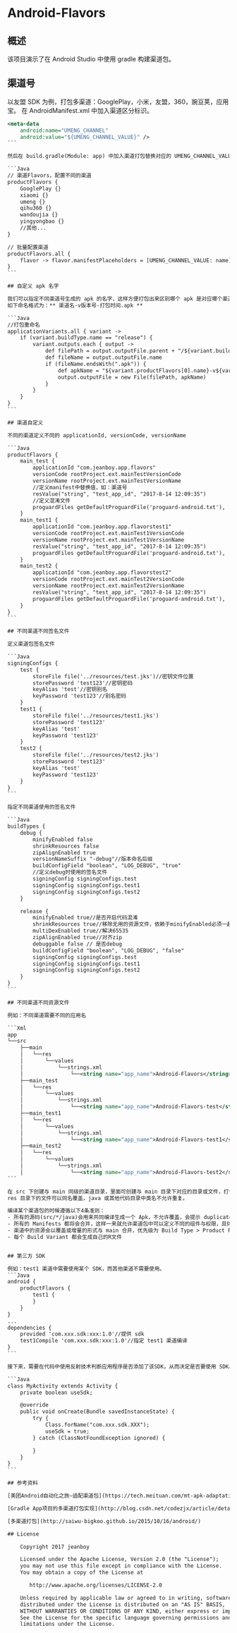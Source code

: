 # Android-Flavors
## 概述
该项目演示了在 Android Studio 中使用 gradle 构建渠道包。

## 渠道号

以友盟 SDK 为例，打包多渠道：GooglePlay，小米，友盟，360，豌豆荚，应用宝。 在 AndroidManifest.xml 中加入渠道区分标识。

````Xml
<meta-data 
    android:name="UMENG_CHANNEL"
    android:value="${UMENG_CHANNEL_VALUE}" />
```

然后在 build.gradle(Module: app) 中加入渠道打包替换对应的 UMENG_CHANNEL_VALUE 代码。

```Java
// 渠道Flavors，配置不同的渠道
productFlavors {
    GooglePlay {}
    xiaomi {}
    umeng {}
    qihu360 {}
    wandoujia {}
    yingyongbao {}
    //其他...
}

// 批量配置渠道
productFlavors.all {
    flavor -> flavor.manifestPlaceholders = [UMENG_CHANNEL_VALUE: name]
}
```

## 自定义 apk 名字

我们可以指定不同渠道号生成的 apk 的名字，这样方便打包出来区别哪个 apk 是对应哪个渠道的。
如下命名格式为：** 渠道名-v版本号-打包时间.apk **

```Java
//打包重命名
applicationVariants.all { variant ->
    if (variant.buildType.name == "release") {
        variant.outputs.each { output ->
            def filePath = output.outputFile.parent + "/${variant.buildType.name}"
            def fileName = output.outputFile.name
            if (fileName.endsWith(".apk")) {
                def apkName = "${variant.productFlavors[0].name}-v${variant.versionName}-${releaseTime()}.apk";
                output.outputFile = new File(filePath, apkName)
            }
        }
    }
}
```

## 渠道自定义

不同的渠道定义不同的 applicationId, versionCode, versionName

```Java
productFlavors {
    main_test {
        applicationId "com.jeanboy.app.flavors"
        versionCode rootProject.ext.mainTestVersionCode
        versionName rootProject.ext.mainTestVersionName
        //定义manifest中替换值，如：渠道号
        resValue("string", "test_app_id", "2017-8-14 12:09:35")
        //定义混淆文件
        proguardFiles getDefaultProguardFile('proguard-android.txt'), './src/main_test/proguard-rules.pro'
    }
    main_test1 {
        applicationId "com.jeanboy.app.flavorstest1"
        versionCode rootProject.ext.mainTest1VersionCode
        versionName rootProject.ext.mainTest1VersionName
        resValue("string", "test_app_id", "2017-8-14 12:09:35")
        proguardFiles getDefaultProguardFile('proguard-android.txt'), './src/main_test1/proguard-rules.pro'
    }
    main_test2 {
        applicationId "com.jeanboy.app.flavorstest2"
        versionCode rootProject.ext.mainTest2VersionCode
        versionName rootProject.ext.mainTest2VersionName
        resValue("string", "test_app_id", "2017-8-14 12:09:35")
        proguardFiles getDefaultProguardFile('proguard-android.txt'), './src/main_test2/proguard-rules.pro'
    }
}
```

## 不同渠道不同签名文件

定义渠道包签名文件

```Java
signingConfigs {
    test {
        storeFile file('../resources/test.jks')//密钥文件位置
        storePassword 'test123'//密钥密码
        keyAlias 'test'//密钥别名
        keyPassword 'test123'//别名密码
    }
    test1 {
        storeFile file('../resources/test1.jks')
        storePassword 'test123'
        keyAlias 'test'
        keyPassword 'test123'
    }
    test2 {
        storeFile file('../resources/test2.jks')
        storePassword 'test123'
        keyAlias 'test'
        keyPassword 'test123'
    }
}
```

指定不同渠道使用的签名文件

```Java
buildTypes {
    debug {
        minifyEnabled false
        shrinkResources false
        zipAlignEnabled true
        versionNameSuffix "-debug"//版本命名后缀
        buildConfigField "boolean", "LOG_DEBUG", "true"
        //定义debug时使用的签名文件
        signingConfig signingConfigs.test
        signingConfig signingConfigs.test1
        signingConfig signingConfigs.test2
    }

    release {
        minifyEnabled true//是否开启代码混淆
        shrinkResources true//移除无用的资源文件，依赖于minifyEnabled必须一起用
        multiDexEnabled true//解决65535
        zipAlignEnabled true//对齐zip
        debuggable false // 是否debug
        buildConfigField "boolean", "LOG_DEBUG", "false"
        signingConfig signingConfigs.test
        signingConfig signingConfigs.test1
        signingConfig signingConfigs.test2
    }
}
```

## 不同渠道不同资源文件

例如：不同渠道需要不同的应用名

```Xml
app
└──src
	├──main
	│	└──res
	│		└──values
	│			└──strings.xml
	│				└──<string name="app_name">Android-Flavors</string>
	├──main_test
	│	└──res
	│		└──values
	│			└──strings.xml
	│				└──<string name="app_name">Android-Flavors-test</string>
	├──main_test1
	│	└──res
	│		└──values
	│			└──strings.xml
	│				└──<string name="app_name">Android-Flavors-test1</string>
	├──main_test2
	│	└──res
	│		└──values
	│			└──strings.xml
	│				└──<string name="app_name">Android-Flavors-test2</string>
```

在 src 下创建与 main 同级的渠道目录，里面可创建与 main 目录下对应的目录或文件，打包时会以增量或覆盖的方式替换。
res 目录下的文件可以同名覆盖，java 或其他代码目录中类名不允许重复。

编译某个渠道包的时候遵循以下4条准则：
- 所有的源码(src/*/java)会用来共同编译生成一个 Apk，不允许覆盖，会提示 duplicate class found
- 所有的 Manifests 都将会合并，这样一来就允许渠道包中可以定义不同的组件与权限，具体可参考官方 Manifest Merger
- 渠道中的资源会以覆盖或增量的形式与 main 合并，优先级为 Build Type > Product Flavor > Main sourceSet
- 每个 Build Variant 都会生成自己的R文件


## 第三方 SDK

例如：test1 渠道中需要使用某个 SDK，而其他渠道不需要使用。
```Java
android {
    productFlavors {
        test1 {
        }
    }
}
...
dependencies {
    provided 'com.xxx.sdk:xxx:1.0'//提供 sdk
    test1Compile 'com.xxx.sdk:xxx:1.0'//指定 test1 渠道编译
}
```

接下来，需要在代码中使用反射技术判断应用程序是否添加了该SDK，从而决定是否要使用 SDK。部分代码如下：

```Java
class MyActivity extends Activity {
    private boolean useSdk;

    @override
    public void onCreate(Bundle savedInstanceState) {
        try {
            Class.forName("com.xxx.sdk.XXX");
            useSdk = true;
        } catch (ClassNotFoundException ignored) {

        }
    }
}
```

## 参考资料

[美团Android自动化之旅—适配渠道包](https://tech.meituan.com/mt-apk-adaptation.html)

[Gradle App项目的多渠道打包实现](http://blog.csdn.net/codezjx/article/details/49516151)

[多渠道打包](http://saiwu-bigkoo.github.io/2015/10/16/android/)

## License

    Copyright 2017 jeanboy

    Licensed under the Apache License, Version 2.0 (the "License");
    you may not use this file except in compliance with the License.
    You may obtain a copy of the License at

       http://www.apache.org/licenses/LICENSE-2.0

    Unless required by applicable law or agreed to in writing, software
    distributed under the License is distributed on an "AS IS" BASIS,
    WITHOUT WARRANTIES OR CONDITIONS OF ANY KIND, either express or implied.
    See the License for the specific language governing permissions and
    limitations under the License.
